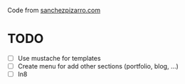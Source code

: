 Code from [sanchezpizarro.com](http://sanchezpizarro.com)

# TODO

- [ ] Use mustache for templates
- [ ] Create menu for add other sections (portfolio, blog, ...)
- [ ] In8
